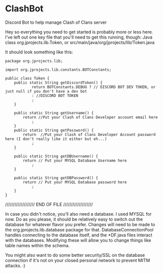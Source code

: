 # ClashBot
Discord Bot to help manage Clash of Clans server

Hey so everything you need to get started is probably more or less here. I've left out one key file that you'll need to get this running, though:
Java class org.jprojects.lib.Token, or src/main/java/org/jprojects/lib/Token.java

It should look something like this:

	package org.jprojects.lib;

	import org.jprojects.lib.constants.BOTConstants;

	public class Token {
		public static String getDiscordToken() {
	    		return BOTConstants.DEBUG ? // DISCORD BOT DEV TOKEN, or just null if you don't have a dev bot
	    		: //DISCORD BOT TOKEN
	    		;
	  	}

	  	public static String getUsername() {
			return //Put your Clash of Clans Developer account email here
	    		;
		}
		public static String getPassword() {
			return  //Put your Clash of Clans Developer Account password here (I don't really like it either but eh...)
	    		;
		}
		
		public static String getDBUsername() {
			return // Put your MYSQL Database Username here
	    		;
		}

		public static String getDBPassword() {
			return // Put your MYSQL Database password here
	    		;
		}
	}
  
  /////////////////// END OF FILE ///////////////////
  
  In case you didn't notice, you'll also need a database. I used MYSQL for now. 
  Do as you please, it should be relatively easy to switch out the database for whatever flavor you prefer. 
  Changes will need to be made to the org.jprojects.lib.database package for that. 
  DatabaseConnectionPool handles connecting to the database itself, and the \*DF.java files interact with the databases. 
  Modifying these will allow you to change things like table names within the schema.
  
  You might also want to do some better security/SSL on the database connection if it's not on your closed personal network to prevent MITM attacks. :)
